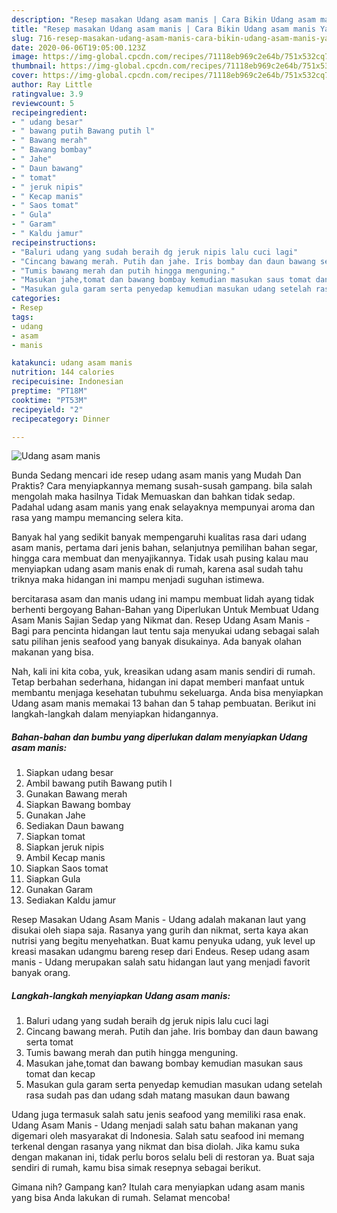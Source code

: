 ```yaml
---
description: "Resep masakan Udang asam manis | Cara Bikin Udang asam manis Yang Enak dan Simpel"
title: "Resep masakan Udang asam manis | Cara Bikin Udang asam manis Yang Enak dan Simpel"
slug: 716-resep-masakan-udang-asam-manis-cara-bikin-udang-asam-manis-yang-enak-dan-simpel
date: 2020-06-06T19:05:00.123Z
image: https://img-global.cpcdn.com/recipes/71118eb969c2e64b/751x532cq70/udang-asam-manis-foto-resep-utama.jpg
thumbnail: https://img-global.cpcdn.com/recipes/71118eb969c2e64b/751x532cq70/udang-asam-manis-foto-resep-utama.jpg
cover: https://img-global.cpcdn.com/recipes/71118eb969c2e64b/751x532cq70/udang-asam-manis-foto-resep-utama.jpg
author: Ray Little
ratingvalue: 3.9
reviewcount: 5
recipeingredient:
- " udang besar"
- " bawang putih Bawang putih l"
- " Bawang merah"
- " Bawang bombay"
- " Jahe"
- " Daun bawang"
- " tomat"
- " jeruk nipis"
- " Kecap manis"
- " Saos tomat"
- " Gula"
- " Garam"
- " Kaldu jamur"
recipeinstructions:
- "Baluri udang yang sudah beraih dg jeruk nipis lalu cuci lagi"
- "Cincang bawang merah. Putih dan jahe. Iris bombay dan daun bawang serta tomat"
- "Tumis bawang merah dan putih hingga menguning."
- "Masukan jahe,tomat dan bawang bombay kemudian masukan saus tomat dan kecap"
- "Masukan gula garam serta penyedap kemudian masukan udang setelah rasa sudah pas dan udang sdah matang masukan daun bawang"
categories:
- Resep
tags:
- udang
- asam
- manis

katakunci: udang asam manis 
nutrition: 144 calories
recipecuisine: Indonesian
preptime: "PT18M"
cooktime: "PT53M"
recipeyield: "2"
recipecategory: Dinner

---
```



![Udang asam manis](https://img-global.cpcdn.com/recipes/71118eb969c2e64b/751x532cq70/udang-asam-manis-foto-resep-utama.jpg)

Bunda Sedang mencari ide resep udang asam manis yang Mudah Dan Praktis? Cara menyiapkannya memang susah-susah gampang. bila salah mengolah maka hasilnya Tidak Memuaskan dan bahkan tidak sedap. Padahal udang asam manis yang enak selayaknya mempunyai aroma dan rasa yang mampu memancing selera kita.

Banyak hal yang sedikit banyak mempengaruhi kualitas rasa dari udang asam manis, pertama dari jenis bahan, selanjutnya pemilihan bahan segar, hingga cara membuat dan menyajikannya. Tidak usah pusing kalau mau menyiapkan udang asam manis enak di rumah, karena asal sudah tahu triknya maka hidangan ini mampu menjadi suguhan istimewa.

bercitarasa asam dan manis udang ini mampu membuat lidah ayang tidak berhenti bergoyang Bahan-Bahan yang Diperlukan Untuk Membuat Udang Asam Manis Sajian Sedap yang Nikmat dan. Resep Udang Asam Manis - Bagi para pencinta hidangan laut tentu saja menyukai udang sebagai salah satu pilihan jenis seafood yang banyak disukainya. Ada banyak olahan makanan yang bisa.


Nah, kali ini kita coba, yuk, kreasikan udang asam manis sendiri di rumah. Tetap berbahan sederhana, hidangan ini dapat memberi manfaat untuk membantu menjaga kesehatan tubuhmu sekeluarga. Anda bisa menyiapkan Udang asam manis memakai 13 bahan dan 5 tahap pembuatan. Berikut ini langkah-langkah dalam menyiapkan hidangannya.

<!--inarticleads1-->

##### Bahan-bahan dan bumbu yang diperlukan dalam menyiapkan Udang asam manis:

1. Siapkan  udang besar
1. Ambil  bawang putih Bawang putih l
1. Gunakan  Bawang merah
1. Siapkan  Bawang bombay
1. Gunakan  Jahe
1. Sediakan  Daun bawang
1. Siapkan  tomat
1. Siapkan  jeruk nipis
1. Ambil  Kecap manis
1. Siapkan  Saos tomat
1. Siapkan  Gula
1. Gunakan  Garam
1. Sediakan  Kaldu jamur


Resep Masakan Udang Asam Manis - Udang adalah makanan laut yang disukai oleh siapa saja. Rasanya yang gurih dan nikmat, serta kaya akan nutrisi yang begitu menyehatkan. Buat kamu penyuka udang, yuk level up kreasi masakan udangmu bareng resep dari Endeus. Resep udang asam manis - Udang merupakan salah satu hidangan laut yang menjadi favorit banyak orang. 

<!--inarticleads2-->

##### Langkah-langkah menyiapkan Udang asam manis:

1. Baluri udang yang sudah beraih dg jeruk nipis lalu cuci lagi
1. Cincang bawang merah. Putih dan jahe. Iris bombay dan daun bawang serta tomat
1. Tumis bawang merah dan putih hingga menguning.
1. Masukan jahe,tomat dan bawang bombay kemudian masukan saus tomat dan kecap
1. Masukan gula garam serta penyedap kemudian masukan udang setelah rasa sudah pas dan udang sdah matang masukan daun bawang


Udang juga termasuk salah satu jenis seafood yang memiliki rasa enak. Udang Asam Manis - Udang menjadi salah satu bahan makanan yang digemari oleh masyarakat di Indonesia. Salah satu seafood ini memang terkenal dengan rasanya yang nikmat dan bisa diolah. Jika kamu suka dengan makanan ini, tidak perlu boros selalu beli di restoran ya. Buat saja sendiri di rumah, kamu bisa simak resepnya sebagai berikut. 

Gimana nih? Gampang kan? Itulah cara menyiapkan udang asam manis yang bisa Anda lakukan di rumah. Selamat mencoba!
